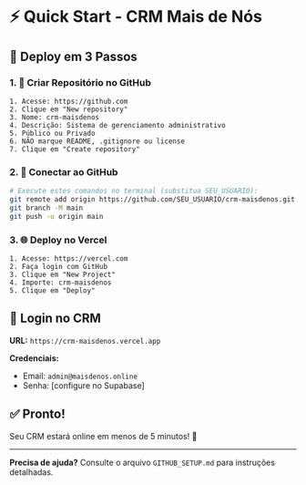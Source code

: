 # ⚡ Quick Start - CRM Mais de Nós

## 🚀 Deploy em 3 Passos

### 1. 📁 Criar Repositório no GitHub
```
1. Acesse: https://github.com
2. Clique em "New repository"
3. Nome: crm-maisdenos
4. Descrição: Sistema de gerenciamento administrativo
5. Público ou Privado
6. NÃO marque README, .gitignore ou license
7. Clique em "Create repository"
```

### 2. 🔗 Conectar ao GitHub
```bash
# Execute estes comandos no terminal (substitua SEU_USUARIO):
git remote add origin https://github.com/SEU_USUARIO/crm-maisdenos.git
git branch -M main
git push -u origin main
```

### 3. 🌐 Deploy no Vercel
```
1. Acesse: https://vercel.com
2. Faça login com GitHub
3. Clique em "New Project"
4. Importe: crm-maisdenos
5. Clique em "Deploy"
```

## 🔐 Login no CRM

**URL:** `https://crm-maisdenos.vercel.app`

**Credenciais:**
- Email: `admin@maisdenos.online`
- Senha: [configure no Supabase]

## ✅ Pronto!

Seu CRM estará online em menos de 5 minutos! 🎉

---

**Precisa de ajuda?** Consulte o arquivo `GITHUB_SETUP.md` para instruções detalhadas.

